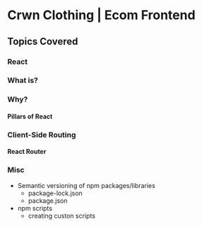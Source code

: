 # **Crwn Clothing | Ecom Frontend**

## **Topics Covered**

### **React**

### **What is?**

### **Why?**

#### **Pillars of React**

### **Client-Side Routing**

#### **React Router**

### **Misc**
- Semantic versioning of npm packages/libraries
  - package-lock.json
  - package.json
- npm scripts
  - creating custon scripts